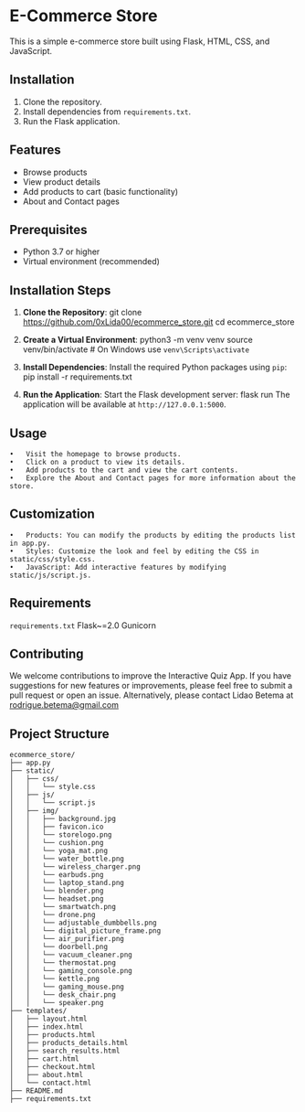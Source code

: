# E-Commerce Store

This is a simple e-commerce store built using Flask, HTML, CSS, and JavaScript.

## Installation
1. Clone the repository.
2. Install dependencies from `requirements.txt`.
3. Run the Flask application.

## Features
- Browse products
- View product details
- Add products to cart (basic functionality)
- About and Contact pages

## Prerequisites
- Python 3.7 or higher
- Virtual environment (recommended)

## Installation Steps
1. **Clone the Repository**:
    git clone https://github.com/0xLida00/ecommerce_store.git
    cd ecommerce_store

2. **Create a Virtual Environment**:
    python3 -m venv venv
    source venv/bin/activate  # On Windows use `venv\Scripts\activate`

3. **Install Dependencies**:
    Install the required Python packages using `pip`:
       pip install -r requirements.txt

4. **Run the Application**:
    Start the Flask development server:
    flask run
    The application will be available at `http://127.0.0.1:5000`.

## Usage
	•	Visit the homepage to browse products.
	•	Click on a product to view its details.
	•	Add products to the cart and view the cart contents.
	•	Explore the About and Contact pages for more information about the store.

## Customization
	•	Products: You can modify the products by editing the products list in app.py.
	•	Styles: Customize the look and feel by editing the CSS in static/css/style.css.
	•	JavaScript: Add interactive features by modifying static/js/script.js.

## Requirements
`requirements.txt`
    Flask~=2.0
    Gunicorn

## Contributing
We welcome contributions to improve the Interactive Quiz App. If you have suggestions for new features or improvements, please feel free to submit a pull request or open an issue.
Alternatively, please contact Lidao Betema at rodrigue.betema@gmail.com

## Project Structure
```plaintext
ecommerce_store/
├── app.py
├── static/
│   ├── css/
│   │   └── style.css
│   ├── js/
│   │   └── script.js
│   ├── img/
│   │   ├── background.jpg
│   │   ├── favicon.ico
│   │   └── storelogo.png
│   │   └── cushion.png
│   │   └── yoga_mat.png
│   │   └── water_bottle.png
│   │   └── wireless_charger.png
│   │   └── earbuds.png
│   │   └── laptop_stand.png
│   │   └── blender.png
│   │   └── headset.png
│   │   └── smartwatch.png
│   │   └── drone.png
│   │   └── adjustable_dumbbells.png
│   │   └── digital_picture_frame.png
│   │   └── air_purifier.png
│   │   └── doorbell.png
│   │   └── vacuum_cleaner.png
│   │   └── thermostat.png
│   │   └── gaming_console.png
│   │   └── kettle.png
│   │   └── gaming_mouse.png
│   │   └── desk_chair.png
│   │   └── speaker.png
├── templates/
│   ├── layout.html
│   ├── index.html
│   ├── products.html
│   ├── products_details.html
│   ├── search_results.html
│   ├── cart.html
│   ├── checkout.html
│   ├── about.html
│   └── contact.html
├── README.md
├── requirements.txt